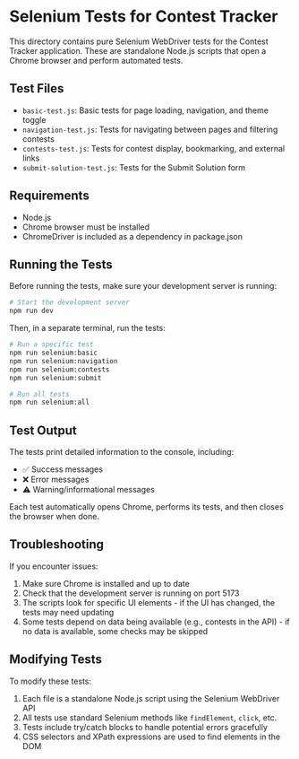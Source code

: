 # Selenium Tests for Contest Tracker

This directory contains pure Selenium WebDriver tests for the Contest Tracker application. These are standalone Node.js scripts that open a Chrome browser and perform automated tests.

## Test Files

- `basic-test.js`: Basic tests for page loading, navigation, and theme toggle
- `navigation-test.js`: Tests for navigating between pages and filtering contests
- `contests-test.js`: Tests for contest display, bookmarking, and external links
- `submit-solution-test.js`: Tests for the Submit Solution form

## Requirements

- Node.js
- Chrome browser must be installed
- ChromeDriver is included as a dependency in package.json

## Running the Tests

Before running the tests, make sure your development server is running:

```bash
# Start the development server
npm run dev
```

Then, in a separate terminal, run the tests:

```bash
# Run a specific test
npm run selenium:basic
npm run selenium:navigation
npm run selenium:contests
npm run selenium:submit

# Run all tests
npm run selenium:all
```

## Test Output

The tests print detailed information to the console, including:
- ✅ Success messages
- ❌ Error messages
- ⚠️ Warning/informational messages

Each test automatically opens Chrome, performs its tests, and then closes the browser when done.

## Troubleshooting

If you encounter issues:

1. Make sure Chrome is installed and up to date
2. Check that the development server is running on port 5173
3. The scripts look for specific UI elements - if the UI has changed, the tests may need updating
4. Some tests depend on data being available (e.g., contests in the API) - if no data is available, some checks may be skipped

## Modifying Tests

To modify these tests:

1. Each file is a standalone Node.js script using the Selenium WebDriver API
2. All tests use standard Selenium methods like `findElement`, `click`, etc.
3. Tests include try/catch blocks to handle potential errors gracefully
4. CSS selectors and XPath expressions are used to find elements in the DOM 